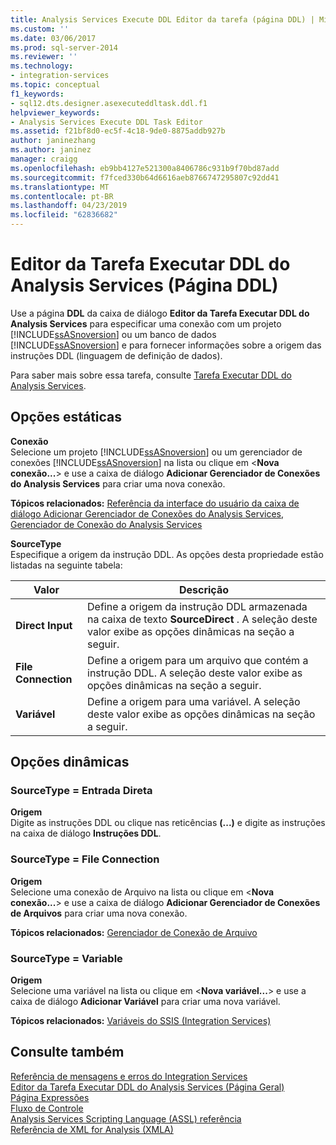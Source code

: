 ```yaml
---
title: Analysis Services Execute DDL Editor da tarefa (página DDL) | Microsoft Docs
ms.custom: ''
ms.date: 03/06/2017
ms.prod: sql-server-2014
ms.reviewer: ''
ms.technology:
- integration-services
ms.topic: conceptual
f1_keywords:
- sql12.dts.designer.asexecuteddltask.ddl.f1
helpviewer_keywords:
- Analysis Services Execute DDL Task Editor
ms.assetid: f21bf8d0-ec5f-4c18-9de0-8875addb927b
author: janinezhang
ms.author: janinez
manager: craigg
ms.openlocfilehash: eb9bb4127e521300a8406786c931b9f70bd87add
ms.sourcegitcommit: f7fced330b64d6616aeb8766747295807c92dd41
ms.translationtype: MT
ms.contentlocale: pt-BR
ms.lasthandoff: 04/23/2019
ms.locfileid: "62836682"
---
```

# <a name="analysis-services-execute-ddl-task-editor-ddl-page"></a>Editor da Tarefa Executar DDL do Analysis Services (Página DDL)
  Use a página **DDL** da caixa de diálogo **Editor da Tarefa Executar DDL do Analysis Services** para especificar uma conexão com um projeto [!INCLUDE[ssASnoversion](../includes/ssasnoversion-md.md)] ou um banco de dados [!INCLUDE[ssASnoversion](../includes/ssasnoversion-md.md)] e para fornecer informações sobre a origem das instruções DDL (linguagem de definição de dados).  
  
 Para saber mais sobre essa tarefa, consulte [Tarefa Executar DDL do Analysis Services](control-flow/analysis-services-execute-ddl-task.md).  
  
## <a name="static-options"></a>Opções estáticas  
 **Conexão**  
 Selecione um projeto [!INCLUDE[ssASnoversion](../includes/ssasnoversion-md.md)] ou um gerenciador de conexões [!INCLUDE[ssASnoversion](../includes/ssasnoversion-md.md)] na lista ou clique em \<**Nova conexão...**> e use a caixa de diálogo **Adicionar Gerenciador de Conexões do Analysis Services** para criar uma nova conexão.  
  
 **Tópicos relacionados:** [Referência da interface do usuário da caixa de diálogo Adicionar Gerenciador de Conexões do Analysis Services](connection-manager/add-analysis-services-connection-manager-dialog-box-ui-reference.md), [Gerenciador de Conexão do Analysis Services](connection-manager/analysis-services-connection-manager.md)  
  
 **SourceType**  
 Especifique a origem da instrução DDL. As opções desta propriedade estão listadas na seguinte tabela:  
  
|Valor|Descrição|  
|-----------|-----------------|  
|**Direct Input**|Define a origem da instrução DDL armazenada na caixa de texto **SourceDirect** . A seleção deste valor exibe as opções dinâmicas na seção a seguir.|  
|**File Connection**|Define a origem para um arquivo que contém a instrução DDL. A seleção deste valor exibe as opções dinâmicas na seção a seguir.|  
|**Variável**|Define a origem para uma variável. A seleção deste valor exibe as opções dinâmicas na seção a seguir.|  
  
## <a name="dynamic-options"></a>Opções dinâmicas  
  
### <a name="sourcetype--direct-input"></a>SourceType = Entrada Direta  
 **Origem**  
 Digite as instruções DDL ou clique nas reticências **(...)** e digite as instruções na caixa de diálogo **Instruções DDL**.  
  
### <a name="sourcetype--file-connection"></a>SourceType = File Connection  
 **Origem**  
 Selecione uma conexão de Arquivo na lista ou clique em \<**Nova conexão...**> e use a caixa de diálogo **Adicionar Gerenciador de Conexões de Arquivos** para criar uma nova conexão.  
  
 **Tópicos relacionados:** [Gerenciador de Conexão de Arquivo](connection-manager/file-connection-manager.md)  
  
### <a name="sourcetype--variable"></a>SourceType = Variable  
 **Origem**  
 Selecione uma variável na lista ou clique em \<**Nova variável...**> e use a caixa de diálogo **Adicionar Variável** para criar uma nova variável.  
  
 **Tópicos relacionados:** [Variáveis do SSIS &#40;Integration Services&#41;](integration-services-ssis-variables.md)  
  
## <a name="see-also"></a>Consulte também  
 [Referência de mensagens e erros do Integration Services](../../2014/integration-services/integration-services-error-and-message-reference.md)   
 [Editor da Tarefa Executar DDL do Analysis Services &#40;Página Geral&#41;](general-page-of-integration-services-designers-options.md)   
 [Página Expressões](expressions/expressions-page.md)   
 [Fluxo de Controle](control-flow/control-flow.md)   
 [Analysis Services Scripting Language &#40;ASSL&#41; referência](https://docs.microsoft.com/bi-reference/assl/analysis-services-scripting-language-assl-for-xmla)   
 [Referência de XML for Analysis &#40;XMLA&#41;](https://docs.microsoft.com/bi-reference/xmla/xml-for-analysis-xmla-reference)  
  
  

